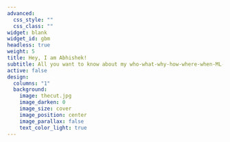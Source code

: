 ```yaml
---
advanced:
  css_style: ""
  css_class: ""
widget: blank
widget_id: gbm
headless: true
weight: 5
title: Hey, I am Abhishek!
subtitle: All you want to know about my who-what-why-how-where-when-ML-AI.
active: false
design:
  columns: "1"
  background:
    image: thecut.jpg
    image_darken: 0
    image_size: cover
    image_position: center
    image_parallax: false
    text_color_light: true
---
```

